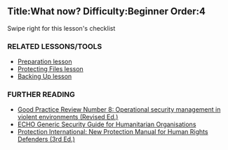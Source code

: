 Title:What now?
Difficulty:Beginner
Order:4
---
Swipe right for this lesson's checklist

### RELATED LESSONS/TOOLS

*   [Preparation lesson](umbrella://lesson/preparation)
*   [Protecting Files lesson](umbrella://lesson/protecting-files)
*   [Backing Up lesson](umbrella://lesson/backing-up)

### FURTHER READING

*   [Good Practice Review Number 8: Operational security management in violent environments (Revised Ed.)](www.odihpn.org/download/gpr_8_revised2pdf)
*   [ECHO Generic Security Guide for Humanitarian Organisations](https://www.google.co.uk/url?sa=t&rct=j&q=&esrc=s&source=web&cd=1&cad=rja&uact=8&ved=0CCEQFjAA&url=http%3A%2F%2Fec.europa.eu%2Fecho%2Ffiles%2Fevaluation%2Fwatsan2005%2Fannex_files%2FECHO%2FECHO12%20-%20echo_generic_security_guide_en.doc&ei=kLxAVc6LOILuUP2SgbAE&usg=AFQjCNEXEOcbLeV24f3WolHmDwLq7KJzlQ&sig2=hbnI7wfdrGIHS7mmikBRWA)
*   [Protection International: New Protection Manual for Human Rights Defenders (3rd Ed.)](protectioninternational.org/publication/new-protection-manual-for-human-rights-defenders-3rd-edition/)